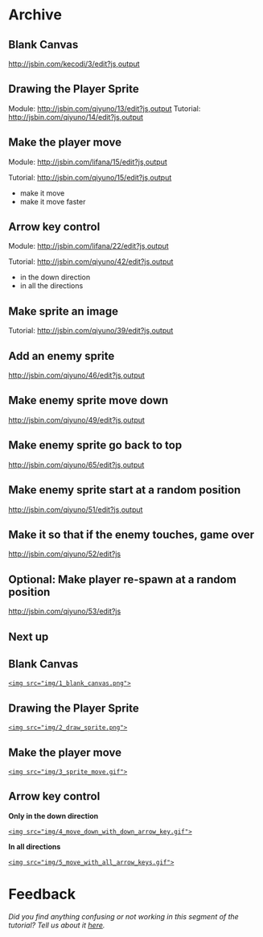 # Archive

## Blank Canvas

http://jsbin.com/kecodi/3/edit?js,output

## Drawing the Player Sprite

Module: http://jsbin.com/qiyuno/13/edit?js,output
Tutorial: http://jsbin.com/qiyuno/14/edit?js,output

## Make the player move

Module: http://jsbin.com/lifana/15/edit?js,output

Tutorial: http://jsbin.com/qiyuno/15/edit?js,output

- make it move
- make it move faster

## Arrow key control

Module: http://jsbin.com/lifana/22/edit?js,output

Tutorial: http://jsbin.com/qiyuno/42/edit?js,output

- in the down direction
- in all the directions

## Make sprite an image

Tutorial: http://jsbin.com/qiyuno/39/edit?js,output

## Add an enemy sprite

http://jsbin.com/qiyuno/46/edit?js,output

## Make enemy sprite move down

http://jsbin.com/qiyuno/49/edit?js,output

## Make enemy sprite go back to top

http://jsbin.com/qiyuno/65/edit?js,output

## Make enemy sprite start at a random position

http://jsbin.com/qiyuno/51/edit?js,output

## Make it so that if the enemy touches, game over

http://jsbin.com/qiyuno/52/edit?js

## Optional: Make player re-spawn at a random position

http://jsbin.com/qiyuno/53/edit?js

## Next up

## Blank Canvas

> <a href="http://jsbin.com/kecodi/3/edit?js,output" target="_blank">
    <img src="img/1_blank_canvas.png">
  </a>

## Drawing the Player Sprite

> <a href="http://jsbin.com/qiyuno/7/edit?js,output" target="_blank">
    <img src="img/2_draw_sprite.png">
  </a>

## Make the player move

> <a href="http://jsbin.com/lifana/3/edit?js,output" target="_blank">
    <img src="img/3_sprite_move.gif">
  </a>

## Arrow key control

**Only in the down direction**

> <a href="http://jsbin.com/lifana/6/edit?js,output" target="_blank">
    <img src="img/4_move_down_with_down_arrow_key.gif">
  </a>

**In all directions**

> <a href="http://jsbin.com/lifana/7/edit?js,output" target="_blank">
    <img src="img/5_move_with_all_arrow_keys.gif">
  </a>

# Feedback

_Did you find anything confusing or not working in this segment of the
tutorial? Tell us about it
[here](https://docs.google.com/forms/d/1IxbiDtyP-UOx3hRGu3o2I-iVll95xQ6I_pW8JS3TZ2k/viewform)._
